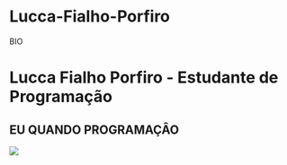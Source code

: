 # Lucca-Fialho-Porfiro
BIO
<h1>Lucca Fialho Porfiro - Estudante de Programação</h1>
<h2>EU QUANDO PROGRAMAÇÂO</h2>
<img src="https://github.com/LuccaFialhoPorfiro/Lucca-FIalho-Porfiro/assets/138223116/cad3b101-8db1-46b5-be22-a4891f8ae1b9">
